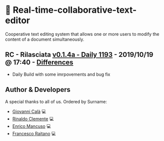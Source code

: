 # :memo: Real-time-collaborative-text-editor
Cooperative text editing system that allows one or more users to modify the content of a document simultaneously.

## RC - Rilasciata [v0.1.4a - Daily 1193] - 2019/10/19 @ 17:40 - [Differences]
 - Daily Build with some imrpovements and bug fix

## Author & Developers
A special thanks to all of us. Ordered by Surname:
 - [Giovanni Calà] :computer:
 - [Rinaldo Clemente] :computer:
 - [Enrico Mancuso] :computer:
 - [Francesco Raitano] :computer:


[v0.1.4a - Daily 1193]: https://github.com/giovannic96/Real-time-collaborative-text-editor/tree/master/ClientModule
[Giovanni Calà]: https://github.com/giovannic96/
[Rinaldo Clemente]: https://github.com/rinaldoclemente
[Enrico Mancuso]: https://github.com/HidroSaphire
[Francesco Raitano]: https://github.com/fr2sinc
[Differences]: https://github.com/giovannic96/Real-time-collaborative-text-editor/commit/cb1c532427c78cfbc7f5bbb68eed3ab353b99429
